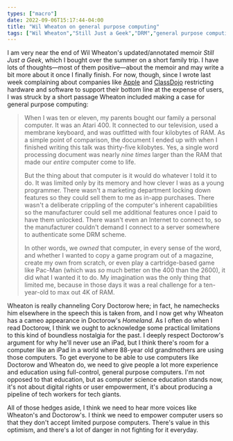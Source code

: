 ```yaml
---
types: ["macro"]
date: 2022-09-06T15:17:44-04:00
title: "Wil Wheaton on general purpose computing"
tags: ["Wil Wheaton","Still Just a Geek","DRM","general purpose computing","EFF","Little Brother series","Cory Doctorow","iPad","Apple","ClassDojo","computer science","computer science education","digital rights"]
---
```

I am very near the end of Wil Wheaton's updated/annotated memoir *Still Just a Geek*, which I bought over the summer on a short family trip. I have lots of thoughts—most of them positive—about the memoir and may write a bit more about it once I finally finish. For now, though, since I wrote last week complaining about companies like [Apple](https://spencergreenhalgh.com/myself/apple-and-artificial-restrictions-on-file-syncing/) and [ClassDojo](https://spencergreenhalgh.com/work/classdojo-and-the-creation-of-artificial-demand/) restricting hardware and software to support their bottom line at the expense of users, I was struck by a short passage Wheaton included making a case for general purpose computing: 

> When I was ten or eleven, my parents bought our family a personal computer. It was an Atari 400. It connected to our television, used a membrane keyboard, and was outfitted with four kilobytes of RAM. As a simple point of comparison, the document I ended up with when I finished writing this talk was thirty-five kilobytes. Yes, a single word processing document was nearly *nine times* larger than the RAM that made our *entire* computer come to life. 
> 
> But the thing about that computer is it would do whatever I told it to do. It was limited only by its memory and how clever I was as a young programmer. There wasn't a marketing department locking down features so they could sell them to me as in-app purchases. There wasn't a deliberate crippling of the computer's inherent capabilities so the manufacturer could sell me additional features once I paid to have them unlocked. There wasn't even an Internet to connect to, so the manufacturer couldn't demand I connect to a server somewhere to authenticate some DRM scheme. 
> 
> In other words, we *owned* that computer, in every sense of the word, and whether I wanted to copy a game program out of a magazine, create my own from scratch, or even play a cartridge-based game like Pac-Man (which was *so* much better on the 400 than the 2600), it did what I wanted it to do. My imagination was the only thing that limited me, because in those days it was a real challenge for a ten-year-old to max out 4K of RAM.

Wheaton is really channeling Cory Doctorow here; in fact, he namechecks him elsewhere in the speech this is taken from, and I now get why Wheaton has a cameo appearance in Doctorow's *Homeland*. As I often do when I read Doctorow, I think we ought to acknowledge some practical limitations to this kind of boundless nostalgia for the past. I deeply respect Doctorow's argument for why he'll never use an iPad, but I think there's room for a computer like an iPad in a world where 88-year old grandmothers are using those computers. To get everyone to be able to use computers like Doctorow and Wheaton do, we need to give people a lot more experience and education using full-control, general purpose computers. I'm not opposed to that education, but as computer science education stands now, it's not about digital rights or user empowerment, it's about producing a pipeline of tech workers for tech giants.

All of those hedges aside, I think we need to hear more voices like Wheaton's and Doctorow's. I think we need to empower computer users so that they don't accept limited purpose computers. There's value in this optimism, and there's a lot of danger in not fighting for it everyday.
